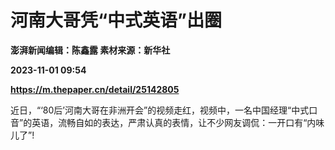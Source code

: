 # 河南大哥凭“中式英语”出圈
**澎湃新闻编辑：陈鑫露 素材来源：新华社**

**2023-11-01 09:54**

**https://m.thepaper.cn/detail/25142805**

近日，“‘80后’河南大哥在非洲开会”的视频走红，视频中，一名中国经理“中式口音”的英语，流畅自如的表达，严肃认真的表情，让不少网友调侃：一开口有“内味儿了”!